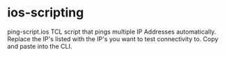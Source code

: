 # ios-scripting

ping-script.ios
   TCL script that pings multiple IP Addresses automatically.
   Replace the IP's listed with the IP's you want to test connectivity to.
   Copy and paste into the CLI. 
